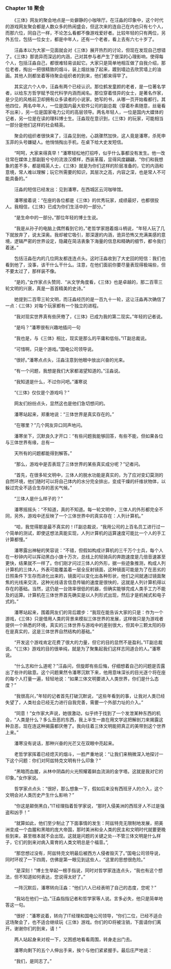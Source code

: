 ### Chapter 18 聚会 

　　《三体》网友的聚会地点是一处僻静的小咖啡厅。在汪淼的印象中，这个时代的游戏网友聚会都是人数众多的热闹盛会，但这次来的连自己在内也只有七个人，而那六位，同自己一样，不论怎么看都不像游戏爱好者。比较年轻的只有两位，另外五位，包括一位女士，都是中年人，还有一个老者，看上去有六七十岁了。 

　　汪淼本以为大家一见面就会对《三体》展开热烈的讨论，但现在发现自己想错了。《三体》那诡异而深远的内涵，己对其参与者产生了很深的心理影响，使得每个人，包括汪淼自己，都很难轻易谈起它。大家只是简单地相互做了自我介绍，那位老者，掏出一把很精致的烟斗，装上烟丝抽了起来，踱到墙边去欣赏墙上的油画。其他人则都坐着等待聚会组织者的到来，他们都来得早了。 

　　其实这六个人中，汪淼有两个已经认识。那位鹤发童颜的老者，是一位著名学者，以给东方哲学赋予现代科学内涵而闻名。那位穿着怪异的女士，是著名作家，是少见的风格前卫却拥有众多读者的小说家。她写的书，从哪一页开始看都行。其他四位，两名中年人，一位是国内最大软件公司的副总裁（穿着朴素随意，丝毫看不出来），另一位是国家电力公司的高层领导。两名年轻人，一位是国内大媒体的记者，另一位是在读的理科博士生。汪淼现在意识到，《三体》的玩家，可能相当一部分是他们这样的社会精英。 

　　聚会的组织者很快来了，汪淼见到他，心跳骤然加快，这人竟是潘寒，杀死申玉菲的头号嫌疑人。他悄悄掏出手机，在桌下给大史发短信。 

　　“呵呵，大家来得真早！”潘寒轻松地打招呼，似乎什么事都没有发生。他一改往常在媒体上那副脏兮兮的流浪汉模样，西装革履，显得风度翩翩，“你们和我想象的差不多，都是精英人士，《三体》就是为你们这样的阶层准备的，它的内涵和意境，常人难以理解；玩它所需要的知识，其层次之高，内容之深，也是常人不可能具备的。” 

　　汪淼的短信已经发出：见到潘寒，在西城区云河咖啡馆。 

　　潘寒接着说：“在座的各位都是《三体》的优秀玩家，成绩最好，也都很投人。我相信，《三体》已成为你们生活中的一部分。” 

　　“是生命中的一部分。”那位年轻的博士生说。 

　　“我是从孙子的电脑上偶然看到它的，”老哲学家翘着烟斗柄说，“年轻人玩了几下就放弃了，说太深奥。我却被它吸引，那深邃的内涵，诡异恐怖又充满美感的意境，逻辑严密的世界设定，隐藏在简洁表象下海量的信息和精确的细节，都令我们着迷。” 

　　包括汪淼在内的几位网友都连连点头。这时汪淼收到了大史回的短信：我们也看到他了，没事，该干什么干什么。注意，在他们面前你要尽量表现得极端些，但不要太过了，那样装不像。 

　　“是的，”女作家点头赞同．“从文学角度看，《三体》也是卓越的，那二百零三轮文明的兴衰，真是一首首精美的史诗。” 

　　她提到二百零三轮文明，而汪淼经历的是一百九十一轮，这让汪淼再次确信了一点：《三体》对每个玩家都有一个独立的进程。 

　　“我对现实世界真有些厌倦了，《三体》已成为我的第二现实。”年轻的记者说。 

　　“是吗？”潘寒很有兴趣地插问一句 

　　“我也是，与《三体》相比，现实是那么的平庸和低俗。”IT副总裁说。 

　　“可惜啊，只是个游戏。”国电公司领导说。 

　　“很好。”潘寒点点头，汪淼注意到他眼中放出兴奋的光来。 

　　“有一个问题，我想是我们大家都渴望知道的。”汪淼说。 

　　“我知道是什么，不过你问吧。”潘寒说 

　　“《三体》仅仅是个游戏吗？” 

　　网友们纷纷点头，显然这也是他们急切想问的。 

　　潘寒站起来，郑重地说：“三体世界是真实存在的。” 

　　“在哪里？”几个网友异口同声地问。 

　　潘寒坐下，沉默良久才开口：“有些问题我能够回答，有些不能，但如果各位与三体世界有缘，总有一

　　天所有的问题都能得到解答。” 

　　“那么，游戏中是否表现了三体世界的某些真实成分呢？”记者问。

　　“首先，在很多轮文明中，三体人的脱水功能是真实的，为了应对变幻莫测的自然环境，他们随时可以将自己体内的水分完全排出，变成干燥的纤维状物体，以躲过完全不适合生存的恶劣气候。” 

　　“三体人是什么样子的？” 

　　潘寒摇摇头：“不知道，真的不知道。每一轮文明中，三体人的外形都完全不同，另外，游戏中还反映了一个三体世界中的真实存在：人列计算机。” 

　　“哈，我觉得那是最不真实的！IT副总裁说，“我用公司的上百名员工进行过一个简单的测试，即使这想法真能实现，人列计算机的运算速度可能比一个人的手工计算都慢。” 

　　潘寒露出神秘的笑容说：“不错，但假如构成计算机的三千万个士兵，每个人在一秒钟内可以挥动黑白小旗十万次，总线上的轻骑兵的奔跑速度是几倍音速甚至更快，结果就不一样了。你们刚才问过三体人的外形，据一些迹象推测，构成人列计算机的三体人，外表可能覆盖着一层全反射镜面，这种镜面可能是为了在恶劣的日照条件下生存而进化出来的，镜面可以变化出各种形状，他们之间就通过镜面聚焦的光线来交流，这种光线语言信息传输的速度是很快的，这就是人列计算机得以存在的基础。当然，这仍是一台效率很低的机器，但确实能够完成人类手工力不能及的运算。计算机在三体世界首先确实是以人列形式出现，然后才是机械式和电子式的。” 

　　潘寒站起来，围着网友们的背后踱步：“我现在能告诉大家的只是：作为一个游戏，《三体》只是借用人类的背景来模拟三体世界的发展，这样做只是为游戏者提供一个熟悉的环境，真实的三体世界与游戏中的差别很大，但其中三颗太阳的存在是真实的，这是三体世界自然结构的基础。” 

　　“开发这个游戏肯定花费了很大的力量，但它的目的显然不是盈利。”IT副总裁说。“《三体》游戏的目的很单纯，就是为了聚集起我们这样志同道合的人。”潘寒说。 

　　“什么志和什么道呢？”汪淼问，但旋即有些后悔，仔细想着自己的问题是否露出了些许的敌意。这个问题果然令潘寒沉默下来，他用意味深长的目光逐个将在座的每个人打量一遍，轻轻地说：“如果三体文明要进入人类世界，你们是什么态度？” 

　　“我很高兴，”年轻的记者首先打破沉默说，“这些年看到的事，让我对人类已经失望了，人类社会已经无力进行自我完善，需要一个外部力址的介入。” 

　　“同意！”女作家大声说，她很激动，似乎终于找到了一个发泄某种东西的机会，“人类是什么？多么丑恶的东西，我上半生一直在用文学这把解剖刀来揭露这种丑恶，现在连这种揭露都厌倦了。我向往着三体文明能把真正的美带到这个世界上来。” 

　　潘寒没有说话，那种兴奋的光芒又在双眼中亮起来。 

　　老哲学家挥着已经熄灭的烟斗，一脸严重地说：“让我们来稍微深入地探讨一下这个问题：你们对阿兹特克文明有什么印象？” 

　　“黑暗而血腥，从林中阴森的火光照耀着鲜血流淌的金字塔。这就是我对它的印象。”女作家说。 

　　哲学家点点头：“很好，那么想象一下，假如后来没有西班牙人的介入，这个文明会对人类历史产生什么影响？” 

　　“你这是颠倒黑白，”IT经理指着哲学家说，“那时入侵美洲的西班牙人不过是强盗和凶手！” 

　　“就算如此，他们至少制止了下面事情的发生：阿兹特克无限制地发展，把美洲变成一个血腥和黑暗的庞大帝国，那时美洲和全人类的民主和文明时代就要更晚些到来，甚至根本就不会出现。这就是问题的关键之处--不管三体文明是什么样子，它们的到来对病入膏育的人类文明总是个福音。”,

　　“那您想过没有，阿兹特克文明最后被西方人侵者毁灭了。”国电公司领导说，同时环视了一下四周，仿佛是第一眼见到这些人，“这里的思想很危险。” 

　　“是深刻！”博士生举起一根手指说，同时对哲学家连连点头，“我也有这个想法，但不知道如何表达，您说得太好了。” 

　　一阵沉默后，潘寒转向汪淼：“他们六人已经表明了自己的态度，您呢？” 

　　“我站在他们一边。”汪淼指指记者和哲学家等人说。言多必失，他只是简单地答这一句。 

　　“很好：”潘寒说着，转向了IT经理和国电公司领导，“你们二位，已经不适合这场聚会了，也不适合继续玩《三体》游戏。你们的ID将被注销，下面请你们离开。谢谢你们的到来，请！” 

　　两人站起身来对视一下，又困惑地看看周围，转身走出门去。 

　　潘寒向剩下的五个人伸出手来，挨个与他们紧紧握手。最后庄严地说： 

　　“我们，是同志了。” 